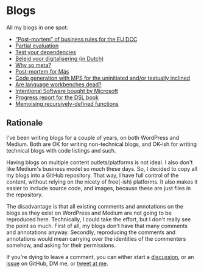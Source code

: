 # Blogs

All my blogs in one spot:

* [“Post-mortem” of business rules for the EU DCC](content/eu-dcc-business-rules-post-mortem/blog.adoc)
* [Partial evaluation](content/partial-evaluation/partial-evaluation.adoc)
* [Test your dependencies](content/test-your-dependencies.adoc)
* [Beleid voor digitalisering (in Dutch)](content/reactie-op-oproep-Ron.adoc)
* [Why so meta?](content/why-so-meta.adoc)
* [Post-mortem for Más](content/post-mortem-for-Más.adoc)
* [Code generation with MPS for the uninitiated and/or textually inclined](content/code-generation-with-mps-for-the-uninitiated-and-or-textually-inclined.adoc)
* [Are language workbenches dead?](content/are-language-workbenches-dead.adoc)
* [Intentional Software bought by Microsoft](content/intentional-software-bought-by-microsoft.adoc)
* [Progress report for the DSL book](content/book-progress-update-2022-09.adoc)
* [Memoising recursively-defined functions](content/fibonacci/HOFs-for-recursively-defined-functions.adoc)


## Rationale

I've been writing blogs for a couple of years, on both WordPress and Medium.
Both are OK for writing non-technical blogs, and OK-ish for writing technical blogs with code listings and such.

Having blogs on multiple content outlets/platforms is not ideal.
I also don't like Medium's business model so much these days.
So, I decided to copy all my blogs into a GitHub repository.
That way, I have full control of the content, without relying on the nicety of free(-ish) platforms.
It also makes it easier to include source code, and images, because these are just files in the repository.

The disadvantage is that all existing comments and annotations on the blogs as they exist on WordPress and Medium are not going to be reproduced here.
Technically, I could take the effort, but I don't really see the point so much.
First of all, my blogs don't have that many comments and annotations anyway.
Secondly, reproducing the comments and annotations would mean carrying over the identities of the commenters somehow, and asking for their permissions.

If you're dying to leave a comment, you can either start a [discussion](https://github.com/dslmeinte/blogs/discussions), or an [issue](https://github.com/dslmeinte/blogs/issues) on GitHub, DM me, or [tweet at me](https://twitter.com/meinte37).

